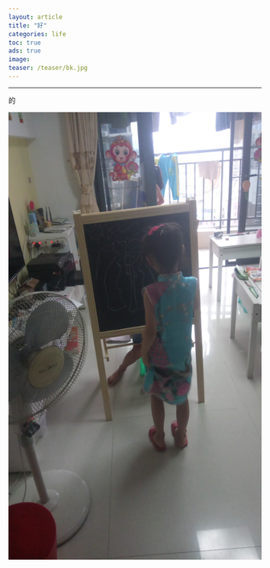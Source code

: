 ```yaml
---
layout: article
title: "好"
categories: life
toc: true
ads: true
image:
teaser: /teaser/bk.jpg
---
```


---

的

![df](https://github.com/storage201602/storage201602/blob/master/chenyifan2016/_posts/life/2016-08-08-1731life.md/1470648686854-1929229542.jpg?raw=true)

